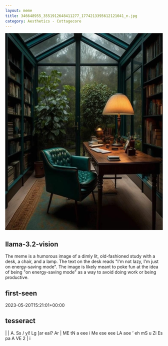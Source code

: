 ```yaml
---
layout: meme
title: 346648955_3551912648411277_1774213395612121041_n.jpg
category: Aesthetics - Cottagecore
---
```


<div markdown="0"><a href="346648955_3551912648411277_1774213395612121041_n.jpg"><img class="photo" src="346648955_3551912648411277_1774213395612121041_n.jpg" /></a>

<h2>llama-3.2-vision</h2>
<p title="Llama-3.2-11B is a really good model that probably gets the visual details right but doesn't understand literary or media references, and often fails to accurately represent the physical arrangement of objects and the implied relationships between the objects.">The meme is a humorous image of a dimly lit, old-fashioned study with a desk, a chair, and a lamp. The text on the desk reads &quot;I&#x27;m not lazy, I&#x27;m just on energy-saving mode&quot;. The image is likely meant to poke fun at the idea of being &quot;on energy-saving mode&quot; as a way to avoid doing work or being productive.</p>

<h2>first-seen</h2>
<p title="Because Git doesn't preserve file modification times, this metadata file contains the file's modification time when it was added to the library.">2023-05-20T15:21:01+00:00</p>

<h2>tesseract</h2>
<p title="Tesseract is often terrible and just gives a lot of nonsense characters, but it used to be the state of the art, and usually it is better at correctly representing text than llama-3.2-vision-11b.">| | A. Ss / yl! Lg [ar eal? Ar  | ME tN a eee i Me ese eee LA aoe  ’ eh mS u Zi Es pa A VE 2 | i</p>

</div>

